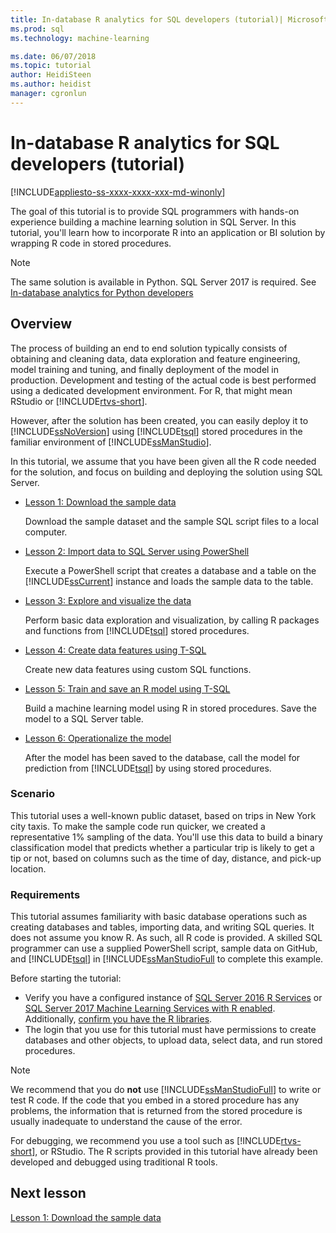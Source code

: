 ```yaml
---
title: In-database R analytics for SQL developers (tutorial)| Microsoft Docs
ms.prod: sql
ms.technology: machine-learning

ms.date: 06/07/2018  
ms.topic: tutorial
author: HeidiSteen
ms.author: heidist
manager: cgronlun
---
```

# In-database R analytics for SQL developers (tutorial)
[!INCLUDE[appliesto-ss-xxxx-xxxx-xxx-md-winonly](../../includes/appliesto-ss-xxxx-xxxx-xxx-md-winonly.md)]

The goal of this tutorial is to provide SQL programmers with hands-on experience building a machine learning solution in SQL Server. In this tutorial, you'll learn how to incorporate R into an application or BI solution by wrapping R code in stored procedures.

> [!NOTE]
> 
> The same solution is available in Python. SQL Server 2017 is required. See [In-database analytics for Python developers](../tutorials/sqldev-in-database-python-for-sql-developers.md)

## Overview

The process of building an end to end solution typically consists of obtaining and cleaning data, data exploration and feature engineering, model training and tuning, and finally deployment of the model in production. Development and testing of the actual code is best performed using a dedicated development environment. For R, that might mean RStudio or [!INCLUDE[rtvs-short](../../includes/rtvs-short-md.md)].

However, after the solution has been created, you can easily deploy it to [!INCLUDE[ssNoVersion](../../includes/ssnoversion-md.md)] using [!INCLUDE[tsql](../../includes/tsql-md.md)] stored procedures in the familiar environment of [!INCLUDE[ssManStudio](../../includes/ssmanstudio-md.md)].

In this tutorial, we assume that you have been given all the R code needed for the solution, and focus on building and deploying the solution using SQL Server.

- [Lesson 1: Download the sample data](../tutorials/sqldev-download-the-sample-data.md)

    Download the sample dataset and the sample SQL script files to a local computer.

- [Lesson 2: Import data to SQL Server using PowerShell](../r/sqldev-import-data-to-sql-server-using-powershell.md)

    Execute a PowerShell script that creates a database and a table on the [!INCLUDE[ssCurrent](../../includes/sscurrent-md.md)] instance and loads the sample data to the table.

- [Lesson 3: Explore and visualize the data](../tutorials/sqldev-explore-and-visualize-the-data.md)

    Perform basic data exploration and visualization, by calling R packages and functions from [!INCLUDE[tsql](../../includes/tsql-md.md)] stored procedures.

- [Lesson 4: Create data features using T-SQL](../tutorials/sqldev-create-data-features-using-t-sql.md)

    Create new data features using custom SQL functions.
  
-   [Lesson 5: Train and save an R model using T-SQL](../r/sqldev-train-and-save-a-model-using-t-sql.md)

    Build a machine learning model using R in stored procedures. Save the model to a SQL Server table.
  
-   [Lesson 6: Operationalize the model](../tutorials/sqldev-operationalize-the-model.md)

    After the model has been saved to the database, call the model for prediction from [!INCLUDE[tsql](../../includes/tsql-md.md)] by using stored procedures.

### Scenario

This tutorial uses a well-known public dataset, based on trips in New York city taxis. To make the sample code run quicker, we created a representative 1% sampling of the data. You'll use this data to build a binary classification model that predicts whether a particular trip is likely to get a tip or not, based on columns such as the time of day, distance, and pick-up location.

### Requirements

This tutorial assumes familiarity with basic database operations such as creating databases and tables, importing data, and writing SQL queries. It does not assume you know R. As such, all R code is provided. A skilled SQL programmer can use a supplied PowerShell script, sample data on GitHub, and [!INCLUDE[tsql](../../includes/tsql-md.md)] in [!INCLUDE[ssManStudioFull](../../includes/ssmanstudiofull-md.md) to complete this example. 

Before starting the tutorial:

- Verify you have a configured instance of [SQL Server 2016 R Services](../install/sql-r-services-windows-install.md#verify-installation) or [SQL Server 2017 Machine Learning Services with R enabled](../install/sql-machine-learning-services-windows-install.md#verify-installation). Additionally, [confirm you have the R libraries](../r/determine-which-packages-are-installed-on-sql-server.md#get-the-r-library-location).
- The login that you use for this tutorial must have permissions to create databases and other objects, to upload data, select data, and run stored procedures.

> [!NOTE]
> We recommend that you do **not** use [!INCLUDE[ssManStudioFull](../../includes/ssmanstudiofull-md.md)] to write or test R code. If the code that you embed in a stored procedure has any problems, the information that is returned from the stored procedure is usually inadequate to understand the cause of the error.
> 
> For debugging, we recommend you use a tool such as [!INCLUDE[rtvs-short](../../includes/rtvs-short-md.md)], or RStudio. The R scripts provided in this tutorial have already been developed and debugged using traditional R tools.

## Next lesson

[Lesson 1: Download the sample data](../tutorials/sqldev-download-the-sample-data.md)
